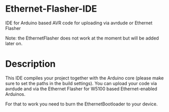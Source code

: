 Ethernet-Flasher-IDE
====================

IDE for Arduino based AVR code for uploading via avrdude or Ethernet Flasher

Note: the EthernetFlasher does not work at the moment but will be added later on.

Description
====================
This IDE compiles your project together with the Arduino core (please make sure to set the paths in the build settings).
You can upload your code via avrdude and via the Ethernet Flasher for W5100 based Ethernet-enabled Arduinos.

For that to work you need to burn the EthernetBootloader to your device. 
